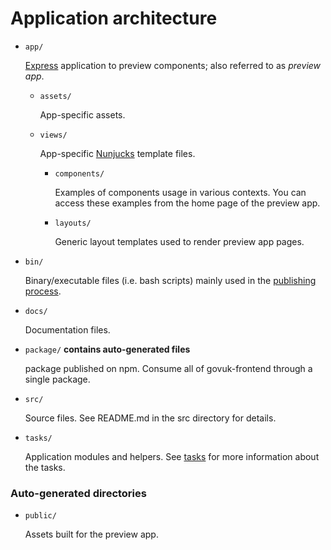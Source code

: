 # Application architecture

- `app/`

  [Express](https://github.com/expressjs/express) application to preview components; also referred to as _preview app_.

  - `assets/`

    App-specific assets.

  - `views/`

    App-specific [Nunjucks](https://github.com/mozilla/nunjucks) template files.

    - `components/`

      Examples of components usage in various contexts. You can access these examples from the home page of the preview app.

    - `layouts/`

      Generic layout templates used to render preview app pages.

- `bin/`

  Binary/executable files (i.e. bash scripts) mainly used in the [publishing process](publishing.md).

- `docs/`

  Documentation files.

- `package/` **contains auto-generated files**

  package published on npm.
  Consume all of govuk-frontend through a single package.

- `src/`

  Source files. See README.md in the src directory for details.

- `tasks/`

  Application modules and helpers. See [tasks](tasks.md) for more information about the tasks.


### Auto-generated directories

- `public/`

  Assets built for the preview app.
